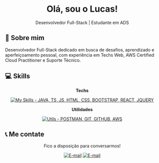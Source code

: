 <div align="center">
  <h1>Olá, sou o Lucas!</h1>
  <p>Desenvolvedor Full-Stack | Estudante em ADS</p>
  
  <h2 align="left"><strong>🚀 Sobre mim</strong></h2>
  <div>
  <p align="left">Desenvolvedor Full-Stack dedicado em busca de desafios, aprendizado e aperfeiçoamento pessoal, com experiência em Techs Web, AWS Certified Cloud Practitioner e Suporte Técnico.</p>
  </div>

  <h2 align="left"><strong>💻 Skills</strong></h2>
  
  **Techs**
  
  [![My Skills - JAVA, TS, JS, HTML, CSS, BOOTSTRAP, REACT, JQUERY](https://skillicons.dev/icons?i=java,ts,js,html,css,bootstrap,react,jquery)]()
  
  **Utilidades**
  
  [![Utils - POSTMAN, GIT, GITHUB, AWS](https://skillicons.dev/icons?i=postman,git,github,aws)](https://www.credly.com/badges/1cf542d1-07ed-496a-a874-ee51b86d06be)
  
  <h2 align="left"><strong>📞 Me contate</strong></h2>

  <div>
    <p>Fico a disposição para conversarmos!</p>
  </div>
  
  [![E-mail](https://skillicons.dev/icons?i=linkedin)](https://www.linkedin.com/in/lucasepcardoso)
  [![E-mail](https://skillicons.dev/icons?i=gmail)](mailto:lucasepcardoso@hotmail.com)

</div>






